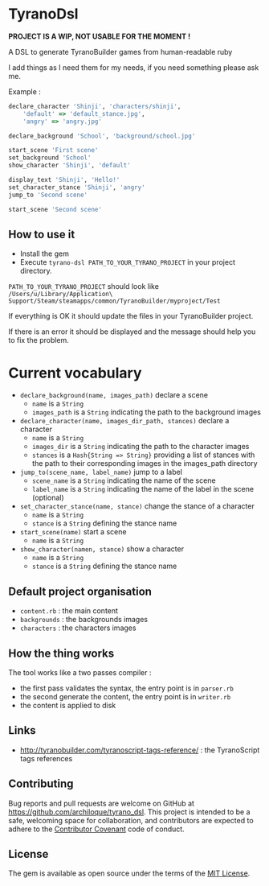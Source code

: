# TyranoDsl

**PROJECT IS A WIP, NOT USABLE FOR THE MOMENT !**

A DSL to generate TyranoBuilder games from human-readable ruby

I add things as I need them for my needs, if you need something please ask me.  

Example :

```ruby
declare_character 'Shinji', 'characters/shinji', 
    'default' => 'default_stance.jpg',
    'angry' => 'angry.jpg'

declare_background 'School', 'background/school.jpg'

start_scene 'First scene'
set_background 'School'
show_character 'Shinji', 'default'

display_text 'Shinji', 'Hello!'
set_character_stance 'Shinji', 'angry'
jump_to 'Second scene'

start_scene 'Second scene'
```

## How to use it

- Install the gem
- Execute `tyrano-dsl PATH_TO_YOUR_TYRANO_PROJECT` in your project directory.

`PATH_TO_YOUR_TYRANO_PROJECT` should look like `/Users/u/Library/Application\ Support/Steam/steamapps/common/TyranoBuilder/myproject/Test`

If everything is OK it should update the files in your TyranoBuilder project.

If there is an error it should be displayed and the message should help you to fix the problem.

# Current vocabulary

- `declare_background(name, images_path)` declare a scene 
  - `name` is a `String`
  - `images_path` is a `String` indicating the path to the background images
- `declare_character(name, images_dir_path, stances)` declare a character
  - `name` is a `String`
  - `images_dir` is a `String` indicating the path to the character images
  - `stances` is a `Hash{String => String}` providing a list of stances with the path to their corresponding images in the images_path directory
- `jump_to(scene_name, label_name)` jump to a label
  - `scene_name` is a `String` indicating the name of the scene
  - `label_name` is a `String` indicating the name of the label in the scene (optional)
- `set_character_stance(name, stance)` change the stance of a character
  - `name` is a `String`
  - `stance` is a `String` defining the stance name
- `start_scene(name)` start a scene 
  - `name` is a `String`
- `show_character(namen, stance)` show a character
  - `name` is a `String`
  - `stance` is a `String` defining the stance name

## Default project organisation

- `content.rb` : the main content
- `backgrounds` : the backgrounds images
- `characters` : the characters images

## How the thing works

The tool works like a two passes compiler :
- the first pass validates the syntax, the entry point is in `parser.rb`
- the second generate the content, the entry point is in `writer.rb`
- the content is applied to disk

## Links

- http://tyranobuilder.com/tyranoscript-tags-reference/ : the TyranoScript tags references

## Contributing

Bug reports and pull requests are welcome on GitHub at https://github.com/archiloque/tyrano_dsl.
This project is intended to be a safe, welcoming space for collaboration, and contributors are expected to adhere to the [Contributor Covenant](http://contributor-covenant.org) code of conduct.


## License

The gem is available as open source under the terms of the [MIT License](http://opensource.org/licenses/MIT).

